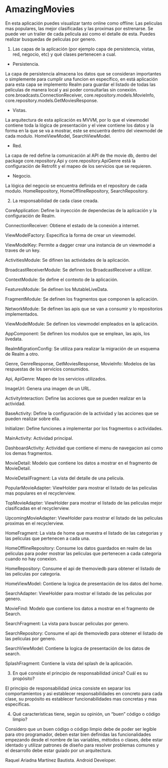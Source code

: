 # AmazingMovies

En esta aplicación puedes visualizar tanto online como offline:
Las peliculas mas populares, las mejor clasificadas y las proximas por estrenarse.
Se puede ver un trailer de cada pelicula asi como el detalle de esta.
Puedes realizar busquedas de peliculas por genero.

1. Las capas de la aplicación (por ejemplo capa de persistencia, vistas, red, negocio, etc) y qué clases pertenecen a cual.

- Persistencia.

La capa de persistencia almacena los datos que se consideran importantes o simplemente para cumplir una funcion en específico,
en está aplicación para esta capa se implemento Realm para guardar el listado de todas las peliculas de manera local y asi poder consultarlas sin conexión.
core.broadcasts.ConnectionReceiver, core.repository.models.MovieInfo, core.repository.models.GetMoviesResponse.

- Vistas.

La arquitectura de esta aplicación es MVVM, por lo que el viewmodel contiene toda la lógica de presentación y el view contiene los datos y la forma en la que se va a mostrar,
este se encuentra dentro del viewmodel de cada modulo.
HomeViewModel, SearchViewModel.

- Red.

La capa de red define la comunicación al API de the movie db, dentro del package core.repository.Api y core.repository.ApiGenre está la configuración de Retrofit y el
mapeo de los servicios que se requieren.


- Negocio.

La lógica del negocio se encuentra definida en el repository de cada modulo.
HomeRepository, HomeOfflineRepository, SearchRepository.

2. La responsabilidad de cada clase creada.

CoreApplication: Define la inyección de dependecias de la aplicación y la configuración de Realm.

ConnectionReceiver: Obtiene el estado de la conexión a internet.

ViewModelFactory: Especifíca la forma de crear un viewmodel.

ViewModelKey: Permite a dagger crear una instancia de un viewmodel a traves de un key.

ActivitiesModule: Se difinen las actividades de la aplicación.

BroadcastReceiverModule: Se definen los BroadcastReceiver a utilizar.

ContextModule: Se define el contexto de la aplicación.

FeaturesModule: Se definen los MutableLiveData.

FragmentModule: Se definen los fragmentos que componen la aplicación.

NetworkModule: Se definen las apis que se van a consumir y lo repositorios implementados.

ViewModelModule: Se definen los viewmodel empleados en la aplicación.

AppComponent: Se definen los modulos que se emplean, las apis, los livedata.

RealmMigrationConfig: Se utiliza para realizar la migración de un esquema de Realm a otro.

Genre, GenreResponse, GetMoviesResponse, MovieInfo: Modelos de las respuestas de los servicios consumidos.

Api, ApiGenre: Mapeo de los servicios utilizados.

ImageUrl: Genera una imagen de un URL.

ActivityInteraction: Define las acciones que se pueden realizar en la actividad.

BaseActivity: Define la configuración de la actividad y las acciones que se pueden realizar sobre ella.

Initializer: Define funciones a implementar por los fragmentos o actividades.

MainActivity: Actividad principal.

DashboardActivity: Actividad que contiene el menu de navegacion asi como los demas fragmentos.

MovieDetail: Modelo que contiene los datos a mostrar en el fragmento de MovieDetail.

MovieDetailFragment: La vista del detalle de una pelicula.

PopularMovieAdapter: ViewHolder para mostrar el listado de las peliculas mas populares en el recyclerview.

TopMovieAdapter: ViewHolder para mostrar el listado de las peliculas mejor clasificadas en el recyclerview.

UpcomingMovieAdapter: ViewHolder para mostrar el listado de las peliculas proximas en el recyclerview.

HomeFragment: La vista de home que muestra el listado de las categorias y las peliculas que pertenecen a cada una.

HomeOfflineRepository: Consume los datos guardados en realm de las peliculas para poder mostrar las peliculas que pertenecen 
a cada categoria cuando no hay conexion.

HomeRepository: Consume el api de themoviedb para obtener el listado de las peliculas por categoria.

HomeViewModel: Contiene la logica de presentación de los datos del home.

SearchAdapter: ViewHolder para mostrar el listado de las peliculas por genero.

MovieFind: Modelo que contiene los datos a mostrar en el fragmento de Search.

SearchFragment: La vista para buscar peliculas por genero.

SearchRepository: Consume el api de themoviedb para obtener el listado de las peliculas por genero.

SearchViewModel: Contiene la logica de presentación de los datos de search.

SplashFragment: Contiene la vista del splash de la aplicación.

3. En qué consiste el principio de responsabilidad única? Cuál es su propósito?

El principio de responsabilidad única consiste en separar los comportamientos y asi establecer responsabilidades en concreto
para cada clase, su propósito es establecer funcionabilidades mas concretas y mas específicas.

4. Qué características tiene, según su opinión, un “buen” código o código limpio?

Considero que un buen código o código limpio debe de poder ser legible para otro programador, deben estar bien definidas las funcionalidades
empezando desde el nombre de las variables, métodos o clases, debe estar identado y utilizar patrones de diseño para resolver problemas comunes y
el desarrollo debe estar guiado por un arquitectura.

Raquel Ariadna Martínez Bautista.
Android Developer.
